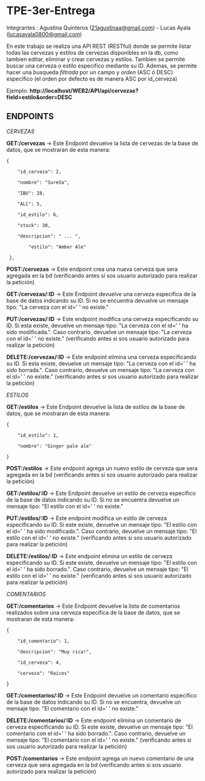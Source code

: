# TPE-3er-Entrega
Integrantes : Agustina Quinteros (21agustinaa@gmail.com) - Lucas Ayala (lucasayala0800@gmail.com) 


En este trabajo se realiza una API REST (RESTful) donde se permite listar todas las cervezas y estilos de cervezas disponibles en la db, como tambien editar, eliminar y crear cervezas y estilos. Tambien se permite buscar una cerveza o estilo especifico mediante su ID.
Ademas, se permite hacer una busqueda *filtrada* por un campo y *orden* (ASC ó DESC) especifico (el orden por defecto es de manera ASC por id_cerveza)

Ejemplo: **http://localhost/WEB2/API/api/cervezas?field=estilo&order=DESC**

## ENDPOINTS 

_CERVEZAS_



**GET:/cervezas** -> Este Endpoint devuelve la lista de cervezas de la base de datos, que se mostraran de esta manera:

    {

		"id_cerveza": 2,
	
		"nombre": "Sureña",
	
		"IBU": 28,
	
		"ALC": 5,
	 
	 	"id_estilo": 6,
	  
	  	"stock": 30,
	   
	   	"descripcion": " ... ",
	    
	    	"estilo": "Amber Ale"
	     
     },

    
**POST:/cervezas** -> Este endpoint crea una nueva cerveza que sera agregada en la bd (verificando antes si sos usuario autorizado para realizar la petición)


**GET:/cervezas/:ID** -> Este Endpoint devuelve una cerveza especifica de la base de datos indicando su ID. Si no se encuentra
devuelve un mensaje tipo: "La cerveza con el id=' ' no existe."


**PUT:/cervezas/:ID** -> Este endpoint modifica una cerveza especificando su ID. Si esta existe, devuelve un mensaje tipo: "La cerveza con el id=' ' ha sido modificada.". Caso contrario, devuelve un mensaje tipo: "La cerveza con el id=' ' no existe." (verificando antes si sos usuario autorizado para realizar la petición)


**DELETE:/cervezas/:ID** -> Este endpoint elimina una cerveza especificando su ID. Si esta existe, devuelve un mensaje tipo: "La cerveza con el id=' ' ha sido borrada.". Caso contrario, devuelve un mensaje tipo: "La cerveza con el id=' ' no existe." (verificando antes si sos usuario autorizado para realizar la petición)



_ESTILOS_


**GET:/estilos** -> Este Endpoint devuelve la lista de estilos de la base de datos, que se mostraran de esta manera:

	{

		"id_estilo": 1,

		"nombre": "Ginger pale ale"

	}

    
**POST:/estilos** -> Este endpoint agrega un nuevo estilo de cerveza que sera agregada en la bd (verificando antes si sos usuario autorizado para realizar la petición)


**GET:/estilos/:ID** -> Este Endpoint devuelve un estilo de cerveza especifico de la base de datos indicando su ID. Si no se encuentra
devuelve un mensaje tipo: "El estilo con el id=' ' no existe."


**PUT:/estilos/:ID** -> Este endpoint modifica un estilo de cerveza especificando su ID. Si este existe, devuelve un mensaje tipo: "El estilo con el id=' ' ha sido modificado.". Caso contrario, devuelve un mensaje tipo: "El estilo con el id=' ' no existe." (verificando antes si sos usuario autorizado para realizar la petición)


**DELETE:/estilos/:ID** -> Este endpoint elimina un estilo de cerveza especificando su ID. Si este existe, devuelve un mensaje tipo: "El estilo con el id=' ' ha sido borrado.". Caso contrario, devuelve un mensaje tipo: "El estilo con el id=' ' no existe." (verificando antes si sos usuario autorizado para realizar la petición)


_COMENTARIOS_


**GET:/comentarios** -> Este Endpoint devuelve la lista de comentarios realizados sobre una cerveza especifica de la base de datos, que se mostraran de esta manera:

	{
        
	 	"id_comentario": 1,
	 
	 	"descripcion": "Muy rica!",
	        
		"id_cerveza": 4,
	        
		"cerveza": "Raices"
 
 	}

    
**GET:/comentarios/:ID** -> Este Endpoint devuelve un comentario especifico de la base de datos indicando su ID. Si no se encuentra, devuelve un mensaje tipo: "El comentario con el id=' ' no existe."


**DELETE:/comentarios/:ID** -> Este endpoint elimina un comentario de cerveza especificando su ID. Si este existe, devuelve un mensaje tipo: "El comentario con el id=' ' ha sido borrado.". Caso contrario, devuelve un mensaje tipo: "El comentario con el id=' ' no existe." (verificando antes si sos usuario autorizado para realizar la petición)


**POST:/comentarios** -> Este endpoint agrega un nuevo comentario de una cerveza que sera agregada en la bd (verificando antes si sos usuario autorizado para realizar la petición)
